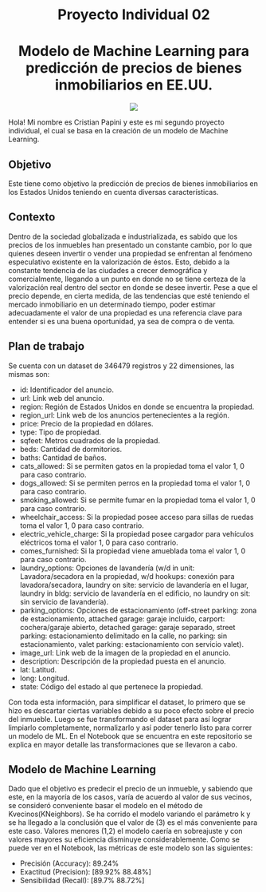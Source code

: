 ## <h1 align=center> Proyecto Individual 02

## <h1 align=center> Modelo de Machine Learning para predicción de precios de bienes inmobiliarios en EE.UU.
  
<p align="center">
<img src=https://s3.stackabuse.com/media/guided+projects/hands-on-house-price-prediction-machine-learning-in-python-thumbnail.jpg>
  
Hola! Mi nombre es Cristian Papini y este es mi segundo proyecto individual, el cual se basa en la creación de un modelo de Machine Learning.
 
    
## Objetivo
 Este tiene como objetivo la predicción de precios de bienes inmobiliarios en los Estados Unidos teniendo en cuenta diversas características.

## Contexto
Dentro de la sociedad globalizada e industrializada, es sabido que los precios de los inmuebles han presentado un constante cambio, por lo que quienes deseen invertir o vender una propiedad se enfrentan al fenómeno especulativo existente en la valorización de éstos. Esto, debido a la constante tendencia de las ciudades a crecer demográfica y comercialmente, llegando a un punto en donde no se tiene certeza de la valorización real dentro del sector en donde se desee invertir. Pese a que el precio depende, en cierta medida, de las tendencias que esté teniendo el mercado inmobiliario en un determinado tiempo, poder estimar adecuadamente el valor de una propiedad es una referencia clave para entender si es una buena oportunidad, ya sea de compra o de venta.   

## Plan de trabajo
Se cuenta con un dataset de 346479 registros y 22 dimensiones, las mismas son:

- id: Identificador del anuncio.
- url: Link web del anuncio.
- region: Región de Estados Unidos en donde se encuentra la propiedad.
- region_url: Link web de los anuncios pertenecientes a la región.
- price: Precio de la propiedad en dólares.
- type: Tipo de propiedad.
- sqfeet: Metros cuadrados de la propiedad.
- beds: Cantidad de dormitorios.
- baths: Cantidad de baños.
- cats_allowed: Si se permiten gatos en la propiedad toma el valor 1, 0 para caso contrario.
- dogs_allowed: Si se permiten perros en la propiedad toma el valor 1, 0 para caso contrario.
- smoking_allowed: Si se permite fumar en la propiedad toma el valor 1, 0 para caso contrario.
- wheelchair_access: Si la propiedad posee acceso para sillas de ruedas toma el valor 1, 0 para caso contrario.
- electric_vehicle_charge: Si la propiedad posee cargador para vehículos eléctricos toma el valor 1, 0 para caso contrario.
- comes_furnished: Si la propiedad viene amueblada toma el valor 1, 0 para caso contrario.
- laundry_options: Opciones de lavandería (w/d in unit: Lavadora/secadora en la propiedad, w/d hookups: conexión para lavadora/secadora, laundry on site: servicio de lavandería en el lugar, laundry in bldg: servicio de lavandería en el edificio, no laundry on sit: sin servicio de lavandería).
- parking_options: Opciones de estacionamiento (off-street parking: zona de estacionamiento, attached garage: garaje incluido, carport: cochera/garaje abierto, detached garage: garaje separado, street parking: estacionamiento delimitado en la calle, no parking: sin estacionamiento, valet parking: estacionamiento con servicio valet).
- image_url: Link web de la imagen de la propiedad en el anuncio.
- description: Descripción de la propiedad puesta en el anuncio.
- lat: Latitud.
- long: Longitud.
- state: Código del estado al que pertenece la propiedad.

Con toda esta información, para simplificar el dataset, lo primero que se hizo es descartar ciertas variables debido a su poco efecto sobre el precio del inmueble. Luego se fue transformando el dataset para así lograr limpiarlo completamente, normalizarlo y así poder tenerlo listo para correr un modelo de ML. En el Notebook que se encuentra en este repositorio se explica en mayor detalle las transformaciones que se llevaron a cabo.


## Modelo de Machine Learning
Dado que el objetivo es predecir el precio de un inmueble, y sabiendo que este, en la mayoría de los casos, varía de acuerdo al valor de sus vecinos, se consideró conveniente basar el modelo en el método de Kvecinos(KNeighbors).
Se ha corrido el modelo variando el parámetro k y se ha llegado a la conclusión que el valor de (3) es el más conveniente para este caso.
Valores menores (1,2) el modelo caería en sobreajuste y con valores mayores su eficiencia disminuye considerablemente.
Como se puede ver en el Notebook, las métricas de este modelo son las siguientes:
- Precisión (Accuracy): 89.24%
- Exactitud (Precision): [89.92%  88.48%]
- Sensibilidad (Recall): [89.7%  88.72%]
